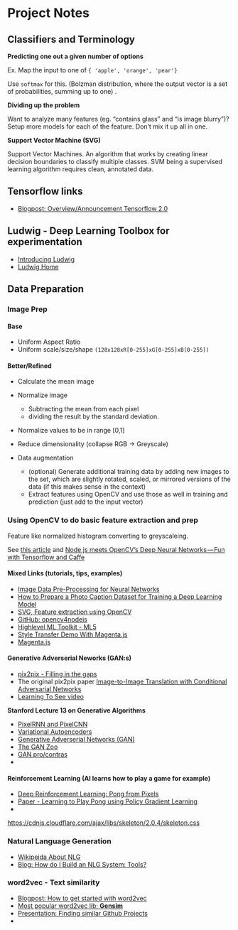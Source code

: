 # Project Notes


## Classifiers and Terminology

__Predicting one out a given number of options__

Ex. Map the input to one of ```{ 'apple', 'orange', 'pear'}```

Use ```softmax``` for this. (Bolzman distribution, where the output vector is a set of probabilities, summing up to one)
.

__Dividing up the problem__

Want to analyze many features (eg. “contains glass” and “is image blurry”)? Setup more models for each of the feature. Don’t mix it up all in one.

__Support Vector Machine (SVG)__

Support Vector Machines. An algorithm that works by creating linear decision boundaries to classify multiple classes.
SVM being a supervised learning algorithm requires clean, annotated data.


## Tensorflow links

- [Blogpost: Overview/Announcement Tensorflow 2.0](https://hackernoon.com/tensorflow-is-dead-long-live-tensorflow-49d3e975cf04)


## Ludwig - Deep Learning Toolbox for experimentation

- [Introducing Ludwig](https://eng.uber.com/introducing-ludwig/)
- [Ludwig Home](https://uber.github.io/ludwig/)

## Data Preparation

### Image Prep

#### Base
- Uniform Aspect Ratio
- Uniform scale/size/shape ```(128x128xR[0-255]xG[0-255]xB[0-255])```


#### Better/Refined
- Calculate the mean image
- Normalize image
    - Subtracting the mean from each pixel
    - dividing the result by the standard deviation.
    
- Normalize values to be in range [0,1]
- Reduce dimensionality (collapse RGB -> Greyscale)
- Data augmentation
    - (optional) Generate additional training data by adding new images to the set, which are slightly rotated, scaled, or mirrored versions of the data (if this makes sense in the context) 
    - Extract features using OpenCV and use those as well in training and prediction (just add to the input vector)
    
    
### Using OpenCV to do basic feature extraction and prep

Feature like normalized histogram converting to greyscaleing.

See [this article](https://medium.com/@dataturks/understanding-svms-for-image-classification-cf4f01232700) 
and [Node.js meets OpenCV’s Deep Neural Networks — Fun with Tensorflow and Caffe](https://medium.com/@muehler.v/node-js-meets-opencvs-deep-neural-networks-fun-with-tensorflow-and-caffe-ff8d52a0f072)

#### Mixed Links (tutorials, tips, examples)
- [Image Data Pre-Processing for Neural Networks](https://becominghuman.ai/image-data-pre-processing-for-neural-networks-498289068258)
- [How to Prepare a Photo Caption Dataset for Training a Deep Learning Model](https://machinelearningmastery.com/prepare-photo-caption-dataset-training-deep-learning-model/)
- [SVG, Feature extraction using OpenCV](https://medium.com/@dataturks/understanding-svms-for-image-classification-cf4f01232700)
- [GitHub: opencv4nodejs](https://github.com/justadudewhohacks/opencv4nodejs)
- [Highlevel ML Toolkit - ML5 ](https://ml5js.org/)
- [Style Transfer Demo With Magenta.js](https://style-transfer.glitch.me/)
- [Magenta.js](https://magenta.tensorflow.org/get-started/#magenta-js)

#### Generative Adverserial Neworks (GAN:s)

- [pix2pix - Filling in the gaps](https://affinelayer.com/pixsrv/)
- The original pix2pix paper [Image-to-Image Translation with Conditional Adversarial Networks](https://arxiv.org/abs/1611.07004)
- [Learning To See video](https://vimeo.com/260612034)


__Stanford Lecture 13 on Generative Algorithms__

- [PixelRNN and PixelCNN](https://youtu.be/5WoItGTWV54?t=665)
- [Variational Autoencoders](https://youtu.be/5WoItGTWV54?t=1181)
- [Generative Adverserial Networks (GAN)](https://youtu.be/5WoItGTWV54?t=3081)
- [The GAN Zoo](https://youtu.be/5WoItGTWV54?t=4411)
- [GAN pro/contras](https://youtu.be/5WoItGTWV54?t=4460)
- []()


#### Reinforcement Learning (AI learns how to play a game for example)

- [Deep Reinforcement Learning: Pong from Pixels](http://karpathy.github.io/2016/05/31/rl/)
- [Paper - Learning to Play Pong using Policy Gradient Learning](https://arxiv.org/abs/1807.08452)
- []()

https://cdnjs.cloudflare.com/ajax/libs/skeleton/2.0.4/skeleton.css

<link href="https://cdnjs.cloudflare.com/ajax/libs/skeleton/2.0.4/skeleton.css" rel="stylesheet">


### Natural Language Generation


- [Wikipeida About NLG](https://en.wikipedia.org/wiki/Natural-language_generation)
- [Blog: How do I Build an NLG System: Tools?](https://ehudreiter.com/2017/01/26/nlg-system-tools/)

### word2vec - Text similarity

- [Blogpost: How to get started with word2vec](https://medium.freecodecamp.org/how-to-get-started-with-word2vec-and-then-how-to-make-it-work-d0a2fca9dad3)
- [Most popular word2vec lib: __Gensim__](https://github.com/RaRe-Technologies/gensim/blob/develop/docs/notebooks/gensim%20Quick%20Start.ipynb)
- [Presentation: Finding similar Github Projects](https://www.slideshare.net/vote/finding-similar-projects-in-github-using-word2vec-and-wmd)
- []()
